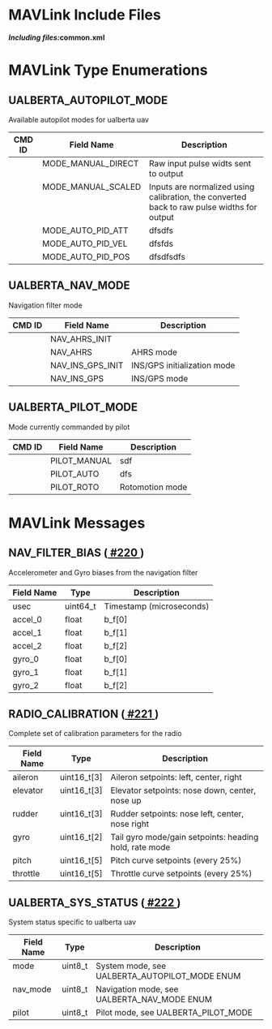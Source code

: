 <html>
 <body>
  <h1>MAVLink Include Files</h1>
  <p>
   <strong>
    <em>Including files:</em>common.xml</strong>
  </p>
  <h1>MAVLink Type Enumerations</h1>
  <h2 class="mavlink_message_name" id="UALBERTA_AUTOPILOT_MODE" name="ENUM_UALBERTA_AUTOPILOT_MODE">UALBERTA_AUTOPILOT_MODE</h2>
  <p class="description">Available autopilot modes for ualberta uav</p>
  <table class="sortable">
   <thead>
    <tr>
     <th class="mavlink_field_header">CMD ID</th>
     <th class="mavlink_field_header">Field Name</th>
     <th class="mavlink_field_header">Description</th>
    </tr>
   </thead>
   <tbody>
    <tr class="mavlink_field" id="MODE_MANUAL_DIRECT">
     <td class="mavlink_type" valign="top">
     </td>
     <td class="mavlink_name" valign="top">MODE_MANUAL_DIRECT</td>
     <td class="mavlink_comment">Raw input pulse widts sent to output</td>
    </tr>
    <tr class="mavlink_field" id="MODE_MANUAL_SCALED">
     <td class="mavlink_type" valign="top">
     </td>
     <td class="mavlink_name" valign="top">MODE_MANUAL_SCALED</td>
     <td class="mavlink_comment">Inputs are normalized using calibration, the converted back to raw pulse widths for output</td>
    </tr>
    <tr class="mavlink_field" id="MODE_AUTO_PID_ATT">
     <td class="mavlink_type" valign="top">
     </td>
     <td class="mavlink_name" valign="top">MODE_AUTO_PID_ATT</td>
     <td class="mavlink_comment">dfsdfs</td>
    </tr>
    <tr class="mavlink_field" id="MODE_AUTO_PID_VEL">
     <td class="mavlink_type" valign="top">
     </td>
     <td class="mavlink_name" valign="top">MODE_AUTO_PID_VEL</td>
     <td class="mavlink_comment">dfsfds</td>
    </tr>
    <tr class="mavlink_field" id="MODE_AUTO_PID_POS">
     <td class="mavlink_type" valign="top">
     </td>
     <td class="mavlink_name" valign="top">MODE_AUTO_PID_POS</td>
     <td class="mavlink_comment">dfsdfsdfs</td>
    </tr>
   </tbody>
  </table>
  <h2 class="mavlink_message_name" id="UALBERTA_NAV_MODE" name="ENUM_UALBERTA_NAV_MODE">UALBERTA_NAV_MODE</h2>
  <p class="description">Navigation filter mode</p>
  <table class="sortable">
   <thead>
    <tr>
     <th class="mavlink_field_header">CMD ID</th>
     <th class="mavlink_field_header">Field Name</th>
     <th class="mavlink_field_header">Description</th>
    </tr>
   </thead>
   <tbody>
    <tr class="mavlink_field" id="NAV_AHRS_INIT">
     <td class="mavlink_type" valign="top">
     </td>
     <td class="mavlink_name" valign="top">NAV_AHRS_INIT</td>
     <td class="mavlink_comment">
     </td>
    </tr>
    <tr class="mavlink_field" id="NAV_AHRS">
     <td class="mavlink_type" valign="top">
     </td>
     <td class="mavlink_name" valign="top">NAV_AHRS</td>
     <td class="mavlink_comment">AHRS mode</td>
    </tr>
    <tr class="mavlink_field" id="NAV_INS_GPS_INIT">
     <td class="mavlink_type" valign="top">
     </td>
     <td class="mavlink_name" valign="top">NAV_INS_GPS_INIT</td>
     <td class="mavlink_comment">INS/GPS initialization mode</td>
    </tr>
    <tr class="mavlink_field" id="NAV_INS_GPS">
     <td class="mavlink_type" valign="top">
     </td>
     <td class="mavlink_name" valign="top">NAV_INS_GPS</td>
     <td class="mavlink_comment">INS/GPS mode</td>
    </tr>
   </tbody>
  </table>
  <h2 class="mavlink_message_name" id="UALBERTA_PILOT_MODE" name="ENUM_UALBERTA_PILOT_MODE">UALBERTA_PILOT_MODE</h2>
  <p class="description">Mode currently commanded by pilot</p>
  <table class="sortable">
   <thead>
    <tr>
     <th class="mavlink_field_header">CMD ID</th>
     <th class="mavlink_field_header">Field Name</th>
     <th class="mavlink_field_header">Description</th>
    </tr>
   </thead>
   <tbody>
    <tr class="mavlink_field" id="PILOT_MANUAL">
     <td class="mavlink_type" valign="top">
     </td>
     <td class="mavlink_name" valign="top">PILOT_MANUAL</td>
     <td class="mavlink_comment">sdf</td>
    </tr>
    <tr class="mavlink_field" id="PILOT_AUTO">
     <td class="mavlink_type" valign="top">
     </td>
     <td class="mavlink_name" valign="top">PILOT_AUTO</td>
     <td class="mavlink_comment">dfs</td>
    </tr>
    <tr class="mavlink_field" id="PILOT_ROTO">
     <td class="mavlink_type" valign="top">
     </td>
     <td class="mavlink_name" valign="top">PILOT_ROTO</td>
     <td class="mavlink_comment">Rotomotion mode</td>
    </tr>
   </tbody>
  </table>
  <h1>MAVLink Messages</h1>
  <h2 class="mavlink_message_name" id="NAV_FILTER_BIAS" name="NAV_FILTER_BIAS">NAV_FILTER_BIAS (<a href="
      #NAV_FILTER_BIAS">
    #220
   </a>
   )
  </h2>
  <p class="description">Accelerometer and Gyro biases from the navigation filter</p>
  <table class="sortable">
   <thead>
    <tr>
     <th class="mavlink_field_header">Field Name</th>
     <th class="mavlink_field_header">Type</th>
     <th class="mavlink_field_header">Description</th>
    </tr>
   </thead>
   <tbody>
    <tr class="mavlink_field">
     <td class="mavlink_name" valign="top">usec</td>
     <td class="mavlink_type" valign="top">uint64_t</td>
     <td class="mavlink_comment">Timestamp (microseconds)</td>
    </tr>
    <tr class="mavlink_field">
     <td class="mavlink_name" valign="top">accel_0</td>
     <td class="mavlink_type" valign="top">float</td>
     <td class="mavlink_comment">b_f[0]</td>
    </tr>
    <tr class="mavlink_field">
     <td class="mavlink_name" valign="top">accel_1</td>
     <td class="mavlink_type" valign="top">float</td>
     <td class="mavlink_comment">b_f[1]</td>
    </tr>
    <tr class="mavlink_field">
     <td class="mavlink_name" valign="top">accel_2</td>
     <td class="mavlink_type" valign="top">float</td>
     <td class="mavlink_comment">b_f[2]</td>
    </tr>
    <tr class="mavlink_field">
     <td class="mavlink_name" valign="top">gyro_0</td>
     <td class="mavlink_type" valign="top">float</td>
     <td class="mavlink_comment">b_f[0]</td>
    </tr>
    <tr class="mavlink_field">
     <td class="mavlink_name" valign="top">gyro_1</td>
     <td class="mavlink_type" valign="top">float</td>
     <td class="mavlink_comment">b_f[1]</td>
    </tr>
    <tr class="mavlink_field">
     <td class="mavlink_name" valign="top">gyro_2</td>
     <td class="mavlink_type" valign="top">float</td>
     <td class="mavlink_comment">b_f[2]</td>
    </tr>
   </tbody>
  </table>
  <h2 class="mavlink_message_name" id="RADIO_CALIBRATION" name="RADIO_CALIBRATION">RADIO_CALIBRATION (<a href="
      #RADIO_CALIBRATION">
    #221
   </a>
   )
  </h2>
  <p class="description">Complete set of calibration parameters for the radio</p>
  <table class="sortable">
   <thead>
    <tr>
     <th class="mavlink_field_header">Field Name</th>
     <th class="mavlink_field_header">Type</th>
     <th class="mavlink_field_header">Description</th>
    </tr>
   </thead>
   <tbody>
    <tr class="mavlink_field">
     <td class="mavlink_name" valign="top">aileron</td>
     <td class="mavlink_type" valign="top">uint16_t[3]</td>
     <td class="mavlink_comment">Aileron setpoints: left, center, right</td>
    </tr>
    <tr class="mavlink_field">
     <td class="mavlink_name" valign="top">elevator</td>
     <td class="mavlink_type" valign="top">uint16_t[3]</td>
     <td class="mavlink_comment">Elevator setpoints: nose down, center, nose up</td>
    </tr>
    <tr class="mavlink_field">
     <td class="mavlink_name" valign="top">rudder</td>
     <td class="mavlink_type" valign="top">uint16_t[3]</td>
     <td class="mavlink_comment">Rudder setpoints: nose left, center, nose right</td>
    </tr>
    <tr class="mavlink_field">
     <td class="mavlink_name" valign="top">gyro</td>
     <td class="mavlink_type" valign="top">uint16_t[2]</td>
     <td class="mavlink_comment">Tail gyro mode/gain setpoints: heading hold, rate mode</td>
    </tr>
    <tr class="mavlink_field">
     <td class="mavlink_name" valign="top">pitch</td>
     <td class="mavlink_type" valign="top">uint16_t[5]</td>
     <td class="mavlink_comment">Pitch curve setpoints (every 25%)</td>
    </tr>
    <tr class="mavlink_field">
     <td class="mavlink_name" valign="top">throttle</td>
     <td class="mavlink_type" valign="top">uint16_t[5]</td>
     <td class="mavlink_comment">Throttle curve setpoints (every 25%)</td>
    </tr>
   </tbody>
  </table>
  <h2 class="mavlink_message_name" id="UALBERTA_SYS_STATUS" name="UALBERTA_SYS_STATUS">UALBERTA_SYS_STATUS (<a href="
      #UALBERTA_SYS_STATUS">
    #222
   </a>
   )
  </h2>
  <p class="description">System status specific to ualberta uav</p>
  <table class="sortable">
   <thead>
    <tr>
     <th class="mavlink_field_header">Field Name</th>
     <th class="mavlink_field_header">Type</th>
     <th class="mavlink_field_header">Description</th>
    </tr>
   </thead>
   <tbody>
    <tr class="mavlink_field">
     <td class="mavlink_name" valign="top">mode</td>
     <td class="mavlink_type" valign="top">uint8_t</td>
     <td class="mavlink_comment">System mode, see UALBERTA_AUTOPILOT_MODE ENUM</td>
    </tr>
    <tr class="mavlink_field">
     <td class="mavlink_name" valign="top">nav_mode</td>
     <td class="mavlink_type" valign="top">uint8_t</td>
     <td class="mavlink_comment">Navigation mode, see UALBERTA_NAV_MODE ENUM</td>
    </tr>
    <tr class="mavlink_field">
     <td class="mavlink_name" valign="top">pilot</td>
     <td class="mavlink_type" valign="top">uint8_t</td>
     <td class="mavlink_comment">Pilot mode, see UALBERTA_PILOT_MODE</td>
    </tr>
   </tbody>
  </table>
 </body>
</html>